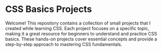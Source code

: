 # CSS Basics Projects
Welcome! This repository contains a collection of small projects that I created while learning CSS. Each project focuses on a specific topic, making it a great resource for beginners to understand and practice CSS basics. These hands-on projects cover essential concepts and provide a step-by-step approach to mastering CSS fundamentals.
